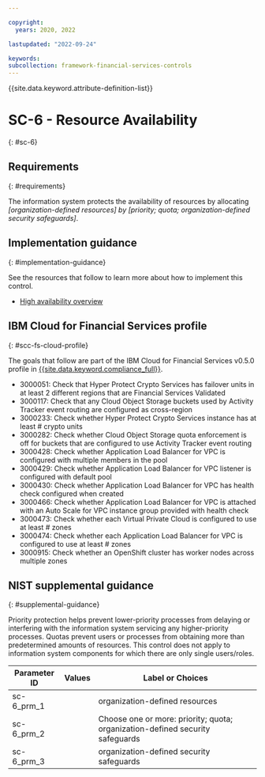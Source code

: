 ```yaml
---

copyright:
  years: 2020, 2022

lastupdated: "2022-09-24"

keywords: 
subcollection: framework-financial-services-controls
---
```


{{site.data.keyword.attribute-definition-list}}

         
# SC-6 - Resource Availability
{: #sc-6}

## Requirements
{: #requirements}

The information system protects the availability of resources by allocating _[organization-defined resources] by [priority; quota; organization-defined security safeguards]_.

## Implementation guidance
{: #implementation-guidance}

See the resources that follow to learn more about how to implement this control.

- [High availability overview](/docs/framework-financial-services?topic=framework-financial-services-shared-high-availability)

## IBM Cloud for Financial Services profile
{: #scc-fs-cloud-profile}

The goals that follow are part of the IBM Cloud for Financial Services v0.5.0 profile in [{{site.data.keyword.compliance_full}}](/docs/security-compliance?topic=security-compliance-getting-started).

- 3000051: Check that Hyper Protect Crypto Services has failover units in at least 2 different regions that are Financial Services Validated 
- 3000117: Check that any Cloud Object Storage buckets used by Activity Tracker event routing are configured as cross-region 
- 3000233: Check whether Hyper Protect Crypto Services instance has at least # crypto units 
- 3000282: Check whether Cloud Object Storage quota enforcement is off for buckets that are configured to use Activity Tracker event routing 
- 3000428: Check whether Application Load Balancer for VPC is configured with multiple members in the pool 
- 3000429: Check whether Application Load Balancer for VPC listener is configured with default pool 
- 3000430: Check whether Application Load Balancer for VPC has health check configured when created 
- 3000466: Check whether Application Load Balancer for VPC is attached with an Auto Scale for VPC instance group provided with health check 
- 3000473: Check whether each Virtual Private Cloud is configured to use at least # zones 
- 3000474: Check whether each Application Load Balancer for VPC is configured to use at least # zones 
- 3000915: Check whether an OpenShift cluster has worker nodes across multiple zones

## NIST supplemental guidance
{: #supplemental-guidance}

Priority protection helps prevent lower-priority processes from delaying or interfering with the information system servicing any higher-priority processes. Quotas prevent users or processes from obtaining more than predetermined amounts of resources. This control does not apply to information system components for which there are only single users/roles.

| Parameter ID | Values | Label or Choices |
|---|---|---|
| sc-6_prm_1 |  | organization-defined resources |
| sc-6_prm_2 |  | Choose one or more: priority; quota; organization-defined security safeguards |
| sc-6_prm_3 |  | organization-defined security safeguards |

